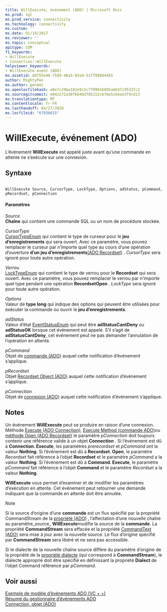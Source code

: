 ```yaml
---
title: WillExecute, événement (ADO) | Microsoft Docs
ms.prod: sql
ms.prod_service: connectivity
ms.technology: connectivity
ms.custom: ''
ms.date: 01/19/2017
ms.reviewer: ''
ms.topic: conceptual
apitype: COM
f1_keywords:
- WillExecute
- Connection::WillExecute
helpviewer_keywords:
- WillExecute event [ADO]
ms.assetid: dd755e46-f589-48a3-93a9-51ff998d44b5
author: MightyPen
ms.author: genemi
ms.openlocfilehash: e0e7c29be102e9c5c7709816895a6647c95337c2
ms.sourcegitcommit: e042272a38fb646df05152c676e5cbeae3f9cd13
ms.translationtype: MT
ms.contentlocale: fr-FR
ms.lasthandoff: 04/27/2020
ms.locfileid: "67936615"
---
```

# <a name="willexecute-event-ado"></a>WillExecute, événement (ADO)
L’événement **WillExecute** est appelé juste avant qu’une commande en attente ne s’exécute sur une connexion.  
  
## <a name="syntax"></a>Syntaxe  
  
```  
  
WillExecute Source, CursorType, LockType, Options, adStatus, pCommand, pRecordset, pConnection  
```  
  
#### <a name="parameters"></a>Paramètres  
 *Source*  
 **Chaîne** qui contient une commande SQL ou un nom de procédure stockée.  
  
 *CursorType*  
 [CursorTypeEnum](../../../ado/reference/ado-api/cursortypeenum.md) qui contient le type de curseur pour le **jeu d’enregistrements** qui sera ouvert. Avec ce paramètre, vous pouvez remplacer le curseur par n’importe quel type au cours d’une opération d’ouverture **d’un jeu d’enregistrements**[(ADO Recordset)](../../../ado/reference/ado-api/open-method-ado-recordset.md) . *CursorType* sera ignoré pour toute autre opération.  
  
 *Verrou*  
 [LockTypeEnum](../../../ado/reference/ado-api/locktypeenum.md) qui contient le type de verrou pour le **Recordset** qui sera ouvert. Avec ce paramètre, vous pouvez remplacer le verrou par n’importe quel type pendant une opération **RecordsetOpen** . *LockType* sera ignoré pour toute autre opération.  
  
 *Options*  
 Valeur de **type long** qui indique des options qui peuvent être utilisées pour exécuter la commande ou ouvrir le **jeu d’enregistrements**.  
  
 *adStatus*  
 Valeur d’état [EventStatusEnum](../../../ado/reference/ado-api/eventstatusenum.md) qui peut être **adStatusCantDeny** ou **adStatusOK** lorsque cet événement est appelé. S’il s’agit de **adStatusCantDeny**, cet événement peut ne pas demander l’annulation de l’opération en attente.  
  
 *pCommand*  
 Objet de [commande (ADO)](../../../ado/reference/ado-api/command-object-ado.md) auquel cette notification d’événement s’applique.  
  
 *pRecordset*  
 Objet [Recordset Object (ADO)](../../../ado/reference/ado-api/recordset-object-ado.md) auquel cette notification d’événement s’applique.  
  
 *pConnection*  
 Objet de [connexion (ADO)](../../../ado/reference/ado-api/connection-object-ado.md) auquel cette notification d’événement s’applique.  
  
## <a name="remarks"></a>Notes  
 Un événement **WillExecute** peut se produire en raison d’une connexion.  Méthode [Execute (ADO Connection)](../../../ado/reference/ado-api/execute-method-ado-connection.md), [Execute Method (commande ADO)](../../../ado/reference/ado-api/execute-method-ado-command.md)ou [méthode Open (ADO Recordset)](../../../ado/reference/ado-api/open-method-ado-recordset.md) le paramètre *pConnection* doit toujours contenir une référence valide à un objet **Connection** . Si l’événement est dû à **Connection. Execute**, les paramètres *prerecordset* et *pCommand* ont la valeur **Nothing**. Si l’événement est dû à **Recordset. Open**, le paramètre *Recordset* fait référence à l’objet **Recordset** et le paramètre *pCommand* a la valeur **Nothing**. Si l’événement est dû à **Command. Execute**, le paramètre *pCommand* fait référence à l’objet **Command** et le paramètre *Recordset* a la valeur **Nothing**.  
  
 **WillExecute** vous permet d’examiner et de modifier les paramètres d’exécution en attente. Cet événement peut retourner une demande indiquant que la commande en attente doit être annulée.  
  
> [!NOTE]
>  Si la source d’origine d’une **commande** est un flux spécifié par la propriété CommandStream de la [propriété (ADO)](../../../ado/reference/ado-api/commandstream-property-ado.md) , l’affectation d’une nouvelle chaîne au paramètre_source_ **WillExecute**modifie la source de la **commande**. La propriété **CommandStream** sera effacée et la propriété [CommandText (ADO)](../../../ado/reference/ado-api/commandtext-property-ado.md) sera mise à jour avec la nouvelle source. Le flux d’origine spécifié par **CommandStream** sera libéré et ne sera pas accessible.  
  
 Si le dialecte de la nouvelle chaîne source diffère du paramètre d’origine de la propriété de la [propriété dialecte](../../../ado/reference/ado-api/dialect-property.md) (qui correspond à **CommandStream**), le dialecte approprié doit être spécifié en définissant la propriété **Dialect** de l’objet Command référencé par *pCommand*.  
  
## <a name="see-also"></a>Voir aussi  
 [Exemple de modèle d’événements ADO (VC + +)](../../../ado/reference/ado-api/ado-events-model-example-vc.md)   
 [Résumé du gestionnaire d’événements ADO](../../../ado/guide/data/ado-event-handler-summary.md)   
 [Connection, objet (ADO)](../../../ado/reference/ado-api/connection-object-ado.md)
